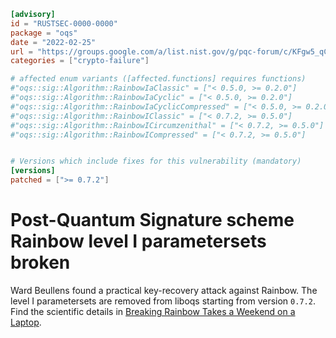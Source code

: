 ```toml
[advisory]
id = "RUSTSEC-0000-0000"
package = "oqs"
date = "2022-02-25"
url = "https://groups.google.com/a/list.nist.gov/g/pqc-forum/c/KFgw5_qCXiI?pli=1"
categories = ["crypto-failure"]

# affected enum variants ([affected.functions] requires functions)
#"oqs::sig::Algorithm::RainbowIaClassic" = ["< 0.5.0, >= 0.2.0"]
#"oqs::sig::Algorithm::RainbowIaCyclic" = ["< 0.5.0, >= 0.2.0"]
#"oqs::sig::Algorithm::RainbowIaCyclicCompressed" = ["< 0.5.0, >= 0.2.0"]
#"oqs::sig::Algorithm::RainbowIClassic" = ["< 0.7.2, >= 0.5.0"]
#"oqs::sig::Algorithm::RainbowICircumzenithal" = ["< 0.7.2, >= 0.5.0"]
#"oqs::sig::Algorithm::RainbowICompressed" = ["< 0.7.2, >= 0.5.0"]


# Versions which include fixes for this vulnerability (mandatory)
[versions]
patched = [">= 0.7.2"]
```

# Post-Quantum Signature scheme Rainbow level I parametersets broken

Ward Beullens found a practical key-recovery attack against Rainbow.
The level I parametersets are removed from liboqs starting from version `0.7.2`.
Find the scientific details in [Breaking Rainbow Takes a Weekend on a Laptop](https://eprint.iacr.org/2022/214).